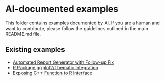# AI-documented examples

This folder contains examples documented by AI. If you are a human and want to contribute, please follow the guidelines outlined in the main README.md file.

## Existing examples

- [Automated Report Generator with Follow-up Fix](./automated_report_generator.md)
- [R Package ggplot2/Thematic Integration](./r_package_ggplot_integration.md)
- [Exposing C++ Function to R Interface](./cpp_function_exposure_to_r.md)
